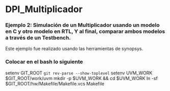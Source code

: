 # DPI_Multiplicador

### Ejemplo 2: Simulación de un Multiplicador usando un modelo en C y otro modelo en RTL, Y al final, comparar ambos modelos a través de un Testbench.

Este ejemplo fue realizado usando las herramientas de synopsys.


### Colocar en el bash lo siguiente
setenv GIT_ROOT `git rev-parse --show-toplevel`
setenv UVM_WORK $GIT_ROOT/work/uvm
mkdir -p $UVM_WORK && cd $UVM_WORK
ln -sf $GIT_ROOT/hw/Makefile/Makefile.vcs Makefile